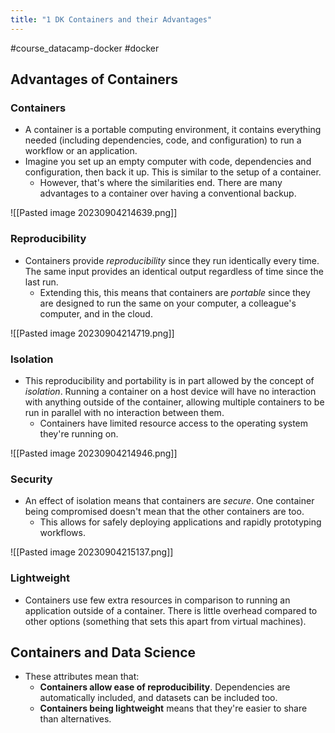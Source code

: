 ```yaml
---
title: "1 DK Containers and their Advantages"
---
```

#course_datacamp-docker #docker

## Advantages of Containers
### Containers
- A container is a portable computing environment, it contains everything needed (including dependencies, code, and configuration) to run a workflow or an application.
- Imagine you set up an empty computer with code, dependencies and configuration, then back it up. This is similar to the setup of a container.
    - However, that's where the similarities end. There are many advantages to a container over having a conventional backup.

![[Pasted image 20230904214639.png]]

### Reproducibility
- Containers provide *reproducibility* since they run identically every time. The same input provides an identical output regardless of time since the last run.
    - Extending this, this means that containers are *portable* since they are designed to run the same on your computer, a colleague's computer, and in the cloud.

![[Pasted image 20230904214719.png]]

### Isolation
- This reproducibility and portability is in part allowed by the concept of *isolation*. Running a container on a host device will have no interaction with anything outside of the container, allowing multiple containers to be run in parallel with no interaction between them.
    - Containers have limited resource access to the operating system they're running on.

![[Pasted image 20230904214946.png]]

### Security
- An effect of isolation means that containers are *secure*. One container being compromised doesn't mean that the other containers are too.
    - This allows for safely deploying applications and rapidly prototyping workflows.

![[Pasted image 20230904215137.png]]

### Lightweight
- Containers use few extra resources in comparison to running an application outside of a container. There is little overhead compared to other options (something that sets this apart from virtual machines).

## Containers and Data Science
- These attributes mean that:
    - **Containers allow ease of reproducibility**. Dependencies are automatically included, and datasets can be included too.
    - **Containers being lightweight** means that they're easier to share than alternatives.
